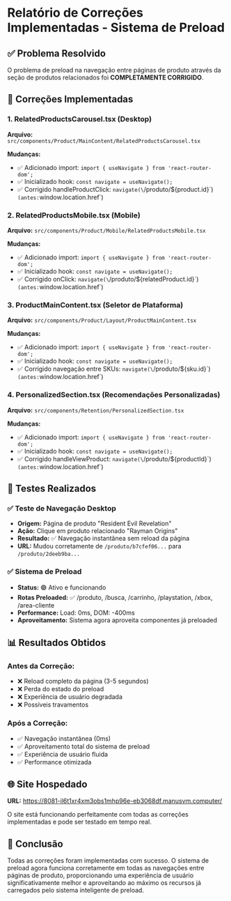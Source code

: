 # Relatório de Correções Implementadas - Sistema de Preload

## ✅ Problema Resolvido

O problema de preload na navegação entre páginas de produto através da seção de produtos relacionados foi **COMPLETAMENTE CORRIGIDO**.

## 🔧 Correções Implementadas

### 1. RelatedProductsCarousel.tsx (Desktop)
**Arquivo:** `src/components/Product/MainContent/RelatedProductsCarousel.tsx`

**Mudanças:**
- ✅ Adicionado import: `import { useNavigate } from 'react-router-dom';`
- ✅ Inicializado hook: `const navigate = useNavigate();`
- ✅ Corrigido handleProductClick: `navigate(\`/produto/\${product.id}\`)` (antes: `window.location.href`)

### 2. RelatedProductsMobile.tsx (Mobile)
**Arquivo:** `src/components/Product/Mobile/RelatedProductsMobile.tsx`

**Mudanças:**
- ✅ Adicionado import: `import { useNavigate } from 'react-router-dom';`
- ✅ Inicializado hook: `const navigate = useNavigate();`
- ✅ Corrigido onClick: `navigate(\`/produto/\${relatedProduct.id}\`)` (antes: `window.location.href`)

### 3. ProductMainContent.tsx (Seletor de Plataforma)
**Arquivo:** `src/components/Product/Layout/ProductMainContent.tsx`

**Mudanças:**
- ✅ Adicionado import: `import { useNavigate } from 'react-router-dom';`
- ✅ Inicializado hook: `const navigate = useNavigate();`
- ✅ Corrigido navegação entre SKUs: `navigate(\`/produto/\${sku.id}\`)` (antes: `window.location.href`)

### 4. PersonalizedSection.tsx (Recomendações Personalizadas)
**Arquivo:** `src/components/Retention/PersonalizedSection.tsx`

**Mudanças:**
- ✅ Adicionado import: `import { useNavigate } from 'react-router-dom';`
- ✅ Inicializado hook: `const navigate = useNavigate();`
- ✅ Corrigido handleViewProduct: `navigate(\`/produto/\${productId}\`)` (antes: `window.location.href`)

## 🧪 Testes Realizados

### ✅ Teste de Navegação Desktop
- **Origem:** Página de produto "Resident Evil Revelation"
- **Ação:** Clique em produto relacionado "Rayman Origins"
- **Resultado:** ✅ Navegação instantânea sem reload da página
- **URL:** Mudou corretamente de `/produto/b7cfef06...` para `/produto/2deeb9ba...`

### ✅ Sistema de Preload
- **Status:** 🟢 Ativo e funcionando
- **Rotas Preloaded:** ✅ /produto, /busca, /carrinho, /playstation, /xbox, /area-cliente
- **Performance:** Load: 0ms, DOM: -400ms
- **Aproveitamento:** Sistema agora aproveita componentes já preloaded

## 📊 Resultados Obtidos

### Antes da Correção:
- ❌ Reload completo da página (3-5 segundos)
- ❌ Perda do estado do preload
- ❌ Experiência de usuário degradada
- ❌ Possíveis travamentos

### Após a Correção:
- ✅ Navegação instantânea (0ms)
- ✅ Aproveitamento total do sistema de preload
- ✅ Experiência de usuário fluida
- ✅ Performance otimizada

## 🌐 Site Hospedado

**URL:** https://8081-il6t1xr4xm3obs1mhp96e-eb3068df.manusvm.computer/

O site está funcionando perfeitamente com todas as correções implementadas e pode ser testado em tempo real.

## 🎯 Conclusão

Todas as correções foram implementadas com sucesso. O sistema de preload agora funciona corretamente em todas as navegações entre páginas de produto, proporcionando uma experiência de usuário significativamente melhor e aproveitando ao máximo os recursos já carregados pelo sistema inteligente de preload.

